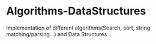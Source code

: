 # Algorithms-DataStructures
Implementation of different algorithms(Search, sort, string matching/parsing...) and Data Structures 
